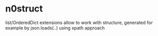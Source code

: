 # n0struct
list/OrderedDict extensions allow to work with structure, generated for example by json.loads(..) using xpath approach
